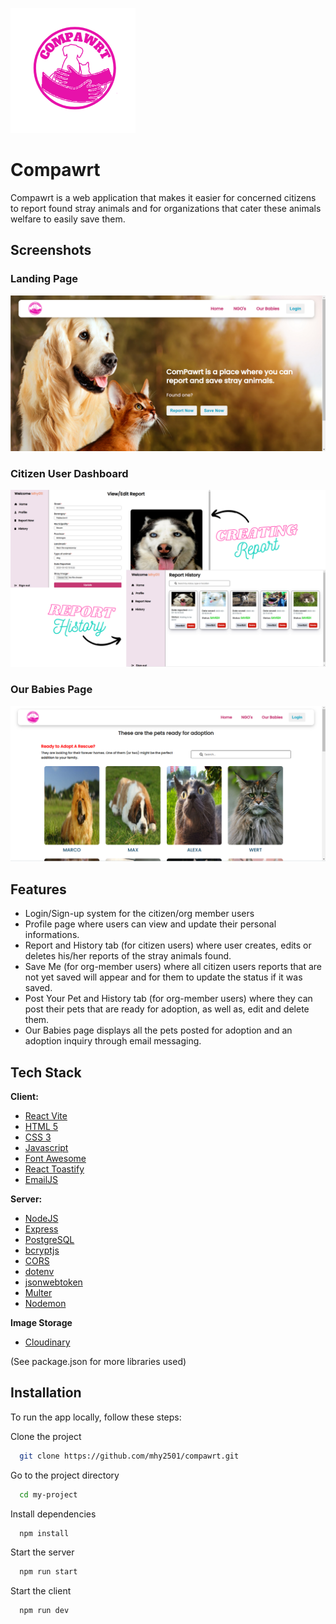
![Compawrt](./frontend/src/assets/compawrtlogo.png)


# Compawrt

Compawrt is a web application that makes it easier for concerned citizens to report found stray animals and for organizations that cater these animals welfare to easily save them.


## Screenshots

### Landing Page

![App Homepage](./frontend/src/assets/Homepage.png)

### Citizen User Dashboard

![App Dashboard](./frontend/src/assets/Dashboard.png)

### Our Babies Page

![App Adoption Page](./frontend/src/assets/OurBabies.png)


## Features

- Login/Sign-up system for the citizen/org member users
- Profile page where users can view and update their personal informations.
- Report and History tab (for citizen users)  where user creates, edits or deletes his/her reports of the stray animals found.
- Save Me (for org-member users) where all citizen users reports that are not yet saved will appear and for them to update the status if it was saved.
- Post Your Pet and History tab (for org-member users) where they can post their pets that are ready for adoption, as well as, edit and delete them.
- Our Babies page displays all the pets posted for adoption and an adoption inquiry through email messaging.


## Tech Stack

**Client:** 
- [React Vite](https://vitejs.dev)
- [HTML 5](https://developer.mozilla.org/en-US/docs/Web/HTML)
- [CSS 3](https://developer.mozilla.org/en-US/docs/Web/CSS)
- [Javascript](https://developer.mozilla.org/en-US/docs/Web/javascript)
- [Font Awesome](https://fontawesome.com/v6/docs/web/use-with/react/)
- [React Toastify](https://fkhadra.github.io/react-toastify/introduction/)
- [EmailJS](https://www.emailjs.com/)

**Server:**
- [NodeJS](https://nodejs.org/en/)
- [Express](http://expressjs.com/)
- [PostgreSQL](https://www.postgresql.org/)
- [bcryptjs](https://www.npmjs.com/package/bcryptjs)
- [CORS](https://www.npmjs.com/package/cors)
- [dotenv](https://www.npmjs.com/package/dotenv)
- [jsonwebtoken](https://www.npmjs.com/package/jsonwebtoken)
- [Multer](https://www.npmjs.com/package/multer)
- [Nodemon](https://www.npmjs.com/package/nodemon)

**Image Storage**
- [Cloudinary](https://cloudinary.com/)

(See package.json for more libraries used)


## Installation

To run the app locally, follow these steps:

Clone the project

```bash
  git clone https://github.com/mhy2501/compawrt.git
```

Go to the project directory

```bash
  cd my-project
```

Install dependencies

```bash
  npm install
```

Start the server

```bash
  npm run start
```

Start the client

```bash
  npm run dev
```






